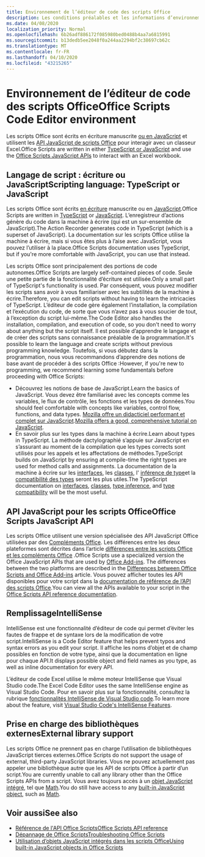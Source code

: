 ```yaml
---
title: Environnement de l’éditeur de code des scripts Office
description: Les conditions préalables et les informations d’environnement pour les scripts Office dans Excel sur le Web.
ms.date: 04/08/2020
localization_priority: Normal
ms.openlocfilehash: 6b26adf886172f085980bed0488b4aa7a6815991
ms.sourcegitcommit: b13dedb5ee2048f0a244aa2294bf2c38697cb62c
ms.translationtype: MT
ms.contentlocale: fr-FR
ms.lasthandoff: 04/10/2020
ms.locfileid: "43215265"
---
```

# <a name="office-scripts-code-editor-environment"></a><span data-ttu-id="11218-103">Environnement de l’éditeur de code des scripts Office</span><span class="sxs-lookup"><span data-stu-id="11218-103">Office Scripts Code Editor environment</span></span>

<span data-ttu-id="11218-104">Les scripts Office sont écrits en écriture manuscrite [ou en JavaScript](#scripting-language-typescript-or-javascript) et utilisent les [API JavaScript de scripts Office](#office-scripts-javascript-api) pour interagir avec un classeur Excel.</span><span class="sxs-lookup"><span data-stu-id="11218-104">Office Scripts are written in either [TypeScript or JavaScript](#scripting-language-typescript-or-javascript) and use the [Office Scripts JavaScript APIs](#office-scripts-javascript-api) to interact with an Excel workbook.</span></span>

## <a name="scripting-language-typescript-or-javascript"></a><span data-ttu-id="11218-105">Langage de script : écriture ou JavaScript</span><span class="sxs-lookup"><span data-stu-id="11218-105">Scripting language: TypeScript or JavaScript</span></span>

<span data-ttu-id="11218-106">Les scripts Office sont écrits [en écriture](https://www.typescriptlang.org/docs/home.html) manuscrite ou en [JavaScript](https://developer.mozilla.org/docs/Web/JavaScript).</span><span class="sxs-lookup"><span data-stu-id="11218-106">Office Scripts are written in [TypeScript](https://www.typescriptlang.org/docs/home.html) or [JavaScript](https://developer.mozilla.org/docs/Web/JavaScript).</span></span> <span data-ttu-id="11218-107">L’enregistreur d’actions génère du code dans la machine à écrire (qui est un sur-ensemble de JavaScript).</span><span class="sxs-lookup"><span data-stu-id="11218-107">The Action Recorder generates code in TypeScript (which is a superset of JavaScript).</span></span> <span data-ttu-id="11218-108">La documentation sur les scripts Office utilise la machine à écrire, mais si vous êtes plus à l’aise avec JavaScript, vous pouvez l’utiliser à la place.</span><span class="sxs-lookup"><span data-stu-id="11218-108">Office Scripts documentation uses TypeScript, but if you're more comfortable with JavaScript, you can use that instead.</span></span>

<span data-ttu-id="11218-109">Les scripts Office sont principalement des portions de code autonomes.</span><span class="sxs-lookup"><span data-stu-id="11218-109">Office Scripts are largely self-contained pieces of code.</span></span> <span data-ttu-id="11218-110">Seule une petite partie de la fonctionnalité d’écriture est utilisée.</span><span class="sxs-lookup"><span data-stu-id="11218-110">Only a small part of TypeScript's functionality is used.</span></span> <span data-ttu-id="11218-111">Par conséquent, vous pouvez modifier les scripts sans avoir à vous familiariser avec les subtilités de la machine à écrire.</span><span class="sxs-lookup"><span data-stu-id="11218-111">Therefore, you can edit scripts without having to learn the intricacies of TypeScript.</span></span> <span data-ttu-id="11218-112">L’éditeur de code gère également l’installation, la compilation et l’exécution du code, de sorte que vous n’avez pas à vous soucier de tout, à l’exception du script lui-même.</span><span class="sxs-lookup"><span data-stu-id="11218-112">The Code Editor also handles the installation, compilation, and execution of code, so you don't need to worry about anything but the script itself.</span></span> <span data-ttu-id="11218-113">Il est possible d’apprendre le langage et de créer des scripts sans connaissance préalable de la programmation.</span><span class="sxs-lookup"><span data-stu-id="11218-113">It's possible to learn the language and create scripts without previous programming knowledge.</span></span> <span data-ttu-id="11218-114">Toutefois, si vous débutez dans la programmation, nous vous recommandons d’apprendre des notions de base avant de procéder à des scripts Office :</span><span class="sxs-lookup"><span data-stu-id="11218-114">However, if you're new to programming, we recommend learning some fundamentals before proceeding with Office Scripts:</span></span>

- <span data-ttu-id="11218-115">Découvrez les notions de base de JavaScript.</span><span class="sxs-lookup"><span data-stu-id="11218-115">Learn the basics of JavaScript.</span></span> <span data-ttu-id="11218-116">Vous devez être familiarisé avec les concepts comme les variables, le flux de contrôle, les fonctions et les types de données.</span><span class="sxs-lookup"><span data-stu-id="11218-116">You should feel comfortable with concepts like variables, control flow, functions, and data types.</span></span> <span data-ttu-id="11218-117">[Mozilla offre un didacticiel performant et complet sur JavaScript](https://developer.mozilla.org/docs/Web/JavaScript/Guide/Introduction).</span><span class="sxs-lookup"><span data-stu-id="11218-117">[Mozilla offers a good, comprehensive tutorial on JavaScript](https://developer.mozilla.org/docs/Web/JavaScript/Guide/Introduction).</span></span>
- <span data-ttu-id="11218-118">En savoir plus sur les types dans la machine à écrire.</span><span class="sxs-lookup"><span data-stu-id="11218-118">Learn about types in TypeScript.</span></span> <span data-ttu-id="11218-119">La méthode dactylographié s’appuie sur JavaScript en s’assurant au moment de la compilation que les types corrects sont utilisés pour les appels et les affectations de méthodes.</span><span class="sxs-lookup"><span data-stu-id="11218-119">TypeScript builds on JavaScript by ensuring at compile-time the right types are used for method calls and assignments.</span></span> <span data-ttu-id="11218-120">La documentation de la machine à écrire sur les [interfaces](https://www.typescriptlang.org/docs/handbook/interfaces.html), les [classes](https://www.typescriptlang.org/docs/handbook/classes.html), l' [inférence de type](https://www.typescriptlang.org/docs/handbook/type-inference.html)et la [compatibilité des types](https://www.typescriptlang.org/docs/handbook/type-compatibility.html) seront les plus utiles.</span><span class="sxs-lookup"><span data-stu-id="11218-120">The TypeScript documentation on [interfaces](https://www.typescriptlang.org/docs/handbook/interfaces.html), [classes](https://www.typescriptlang.org/docs/handbook/classes.html), [type inference](https://www.typescriptlang.org/docs/handbook/type-inference.html), and [type compatibility](https://www.typescriptlang.org/docs/handbook/type-compatibility.html) will be the most useful.</span></span>

## <a name="office-scripts-javascript-api"></a><span data-ttu-id="11218-121">API JavaScript pour les scripts Office</span><span class="sxs-lookup"><span data-stu-id="11218-121">Office Scripts JavaScript API</span></span>

<span data-ttu-id="11218-122">Les scripts Office utilisent une version spécialisée des API JavaScript Office utilisées par des [Compléments Office](/office/dev/add-ins/overview/index). Les différences entre les deux plateformes sont décrites dans l’article [différences entre les scripts Office et les compléments Office](../resources/add-ins-differences.md#apis) .</span><span class="sxs-lookup"><span data-stu-id="11218-122">Office Scripts use a specialized version the Office JavaScript APIs that are used by [Office Add-ins](/office/dev/add-ins/overview/index). The differences between the two platforms are described in the [Differences between Office Scripts and Office Add-ins](../resources/add-ins-differences.md#apis) article.</span></span> <span data-ttu-id="11218-123">Vous pouvez afficher toutes les API disponibles pour votre script dans la [documentation de référence de l’API des scripts Office](/javascript/api/office-scripts/overview).</span><span class="sxs-lookup"><span data-stu-id="11218-123">You can view all the APIs available to your script in the [Office Scripts API reference documentation](/javascript/api/office-scripts/overview).</span></span>

## <a name="intellisense"></a><span data-ttu-id="11218-124">Remplissage</span><span class="sxs-lookup"><span data-stu-id="11218-124">IntelliSense</span></span>

<span data-ttu-id="11218-125">IntelliSense est une fonctionnalité d’éditeur de code qui permet d’éviter les fautes de frappe et de syntaxe lors de la modification de votre script.</span><span class="sxs-lookup"><span data-stu-id="11218-125">IntelliSense is a Code Editor feature that helps prevent typos and syntax errors as you edit your script.</span></span> <span data-ttu-id="11218-126">Il affiche les noms d’objet et de champ possibles en fonction de votre type, ainsi que la documentation en ligne pour chaque API.</span><span class="sxs-lookup"><span data-stu-id="11218-126">It displays possible object and field names as you type, as well as inline documentation for every API.</span></span>

<span data-ttu-id="11218-127">L’éditeur de code Excel utilise le même moteur IntelliSense que Visual Studio code.</span><span class="sxs-lookup"><span data-stu-id="11218-127">The Excel Code Editor uses the same IntelliSense engine as Visual Studio Code.</span></span> <span data-ttu-id="11218-128">Pour en savoir plus sur la fonctionnalité, consultez la rubrique [fonctionnalités IntelliSense de Visual Studio code](https://code.visualstudio.com/docs/editor/intellisense#_intellisense-features).</span><span class="sxs-lookup"><span data-stu-id="11218-128">To learn more about the feature, visit [Visual Studio Code's IntelliSense Features](https://code.visualstudio.com/docs/editor/intellisense#_intellisense-features).</span></span>

## <a name="external-library-support"></a><span data-ttu-id="11218-129">Prise en charge des bibliothèques externes</span><span class="sxs-lookup"><span data-stu-id="11218-129">External library support</span></span>

<span data-ttu-id="11218-130">Les scripts Office ne prennent pas en charge l’utilisation de bibliothèques JavaScript tierces externes.</span><span class="sxs-lookup"><span data-stu-id="11218-130">Office Scripts do not support the usage of external, third-party JavaScript libraries.</span></span> <span data-ttu-id="11218-131">Vous ne pouvez actuellement pas appeler une bibliothèque autre que les API de scripts Office à partir d’un script.</span><span class="sxs-lookup"><span data-stu-id="11218-131">You are currently unable to call any library other than the Office Scripts APIs from a script.</span></span> <span data-ttu-id="11218-132">Vous avez toujours accès à un [objet JavaScript intégré](../develop/javascript-objects.md), tel que [Math](https://developer.mozilla.org/docs/Web/JavaScript/Reference/Global_Objects/Math).</span><span class="sxs-lookup"><span data-stu-id="11218-132">You do still have access to any [built-in JavaScript object](../develop/javascript-objects.md), such as [Math](https://developer.mozilla.org/docs/Web/JavaScript/Reference/Global_Objects/Math).</span></span>

## <a name="see-also"></a><span data-ttu-id="11218-133">Voir aussi</span><span class="sxs-lookup"><span data-stu-id="11218-133">See also</span></span>

- [<span data-ttu-id="11218-134">Référence de l'API Office Scripts</span><span class="sxs-lookup"><span data-stu-id="11218-134">Office Scripts API reference</span></span>](/javascript/api/office-scripts/overview)
- [<span data-ttu-id="11218-135">Dépannage de Office Scripts</span><span class="sxs-lookup"><span data-stu-id="11218-135">Troubleshooting Office Scripts</span></span>](../testing/troubleshooting.md)
- [<span data-ttu-id="11218-136">Utilisation d’objets JavaScript intégrés dans les scripts Office</span><span class="sxs-lookup"><span data-stu-id="11218-136">Using built-in JavaScript objects in Office Scripts</span></span>](../develop/javascript-objects.md)
